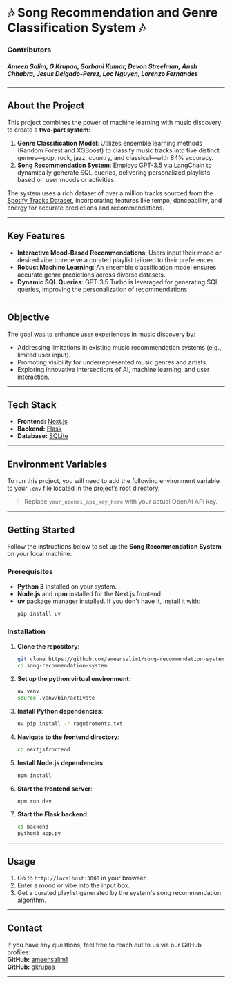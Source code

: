 # 🎶 Song Recommendation and Genre Classification System 🎶  

### Contributors 

##### Ameen Salim, G Krupaa, Sarbani Kumar, Devon Streelman, Ansh Chhabra, Jesus Delgado-Perez, Loc Nguyen, Lorenzo Fernandes  

---

## About the Project  

This project combines the power of machine learning with music discovery to create a **two-part system**:  

1. **Genre Classification Model**: Utilizes ensemble learning methods (Random Forest and XGBoost) to classify music tracks into five distinct genres—pop, rock, jazz, country, and classical—with 84% accuracy.  
2. **Song Recommendation System**: Employs GPT-3.5 via LangChain to dynamically generate SQL queries, delivering personalized playlists based on user moods or activities.  

The system uses a rich dataset of over a million tracks sourced from the [Spotify Tracks Dataset](https://www.kaggle.com/datasets/maharshipandya/-spotify-tracks-dataset?resource=download), incorporating features like tempo, danceability, and energy for accurate predictions and recommendations.

---

## Key Features  

- **Interactive Mood-Based Recommendations**: Users input their mood or desired vibe to receive a curated playlist tailored to their preferences.  
- **Robust Machine Learning**: An ensemble classification model ensures accurate genre predictions across diverse datasets.  
- **Dynamic SQL Queries**: GPT-3.5 Turbo is leveraged for generating SQL queries, improving the personalization of recommendations.  

---

## Objective  

The goal was to enhance user experiences in music discovery by:  
- Addressing limitations in existing music recommendation systems (e.g., limited user input).  
- Promoting visibility for underrepresented music genres and artists.  
- Exploring innovative intersections of AI, machine learning, and user interaction.  

---

## Tech Stack  

- **Frontend:** [Next.js](https://nextjs.org/)  
- **Backend:** [Flask](https://flask.palletsprojects.com/)  
- **Database:** [SQLite](https://www.sqlite.org/index.html)  

---

## Environment Variables  

To run this project, you will need to add the following environment variable to your `.env` file located in the project’s root directory.

> Replace `your_openai_api_key_here` with your actual OpenAI API key.  

---

## Getting Started  

Follow the instructions below to set up the **Song Recommendation System** on your local machine.

### Prerequisites  
- **Python 3** installed on your system.  
- **Node.js** and **npm** installed for the Next.js frontend.  
- **uv** package manager installed. If you don't have it, install it with:  
  ```bash
  pip install uv
  ```  

### Installation  
1. **Clone the repository**:  
   ```bash
   git clone https://github.com/ameensalim1/song-recommendation-system.git
   cd song-recommendation-system
   ```  

2. **Set up the python virtual environment**:  
   ```bash
   uv venv
   source .venv/bin/activate
   ```  

3. **Install Python dependencies**:  
   ```bash
   uv pip install -r requirements.txt
   ```  

4. **Navigate to the frontend directory**:  
   ```bash
   cd nextjsfrontend
   ```  

5. **Install Node.js dependencies**:  
   ```bash
   npm install
   ```  

6. **Start the frontend server**:  
   ```bash
   npm run dev
   ```  

7. **Start the Flask backend**:  
   ```bash
   cd backend
   python3 app.py
   ```  

---

## Usage  

1. Go to `http://localhost:3000` in your browser.  
2. Enter a mood or vibe into the input box.  
3. Get a curated playlist generated by the system's song recommendation algorithm.  
---

## Contact  

If you have any questions, feel free to reach out to us via our GitHub profiles:  
**GitHub:** [ameensalim1](https://github.com/ameensalim1)  
**GitHub:** [gkrupaa](https://github.com/gkrupaa)  

---

